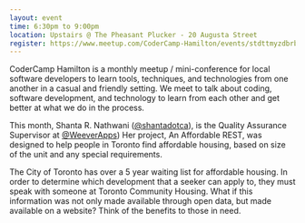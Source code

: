 ```yaml
---
layout: event
time: 6:30pm to 9:00pm
location: Upstairs @ The Pheasant Plucker - 20 Augusta Street
register: https://www.meetup.com/CoderCamp-Hamilton/events/stdttmyzdbrb/
---
```


CoderCamp Hamilton is a monthly meetup / mini-conference for local software developers to learn tools, techniques, and technologies from one another in a casual and friendly setting. We meet to talk about coding, software development, and technology to learn from each other and get better at what we do in the process.

This month, Shanta R. Nathwani ([@shantadotca](https://twitter.com/shantadotca)), is the Quality Assurance Supervisor at [@WeeverApps](https://twitter.com/WeeverApps)) Her project, An Affordable REST, was designed to help people in Toronto find affordable housing, based on size of the unit and any special requirements.

The City of Toronto has over a 5 year waiting list for affordable housing. In order to determine which development that a seeker can apply to, they must speak with someone at Toronto Community Housing. What if this information was not only made available through open data, but made available on a website? Think of the benefits to those in need.
